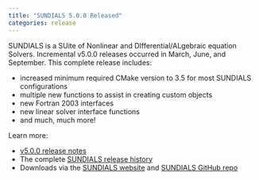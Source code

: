 ```yaml
---
title: "SUNDIALS 5.0.0 Released"
categories: release
---
```


SUNDIALS is a SUite of Nonlinear and DIfferential/ALgebraic equation Solvers. Incremental v5.0.0 releases occurred in March, June, and September. This complete release includes:
- increased minimum required CMake version to 3.5 for most SUNDIALS configurations
- multiple new functions to assist in creating custom objects
- new Fortran 2003 interfaces
- new linear solver interface functions
- and much, much more!

Learn more:
- [v5.0.0 release notes](https://github.com/LLNL/sundials/releases/tag/v5.0.0)
- The complete [SUNDIALS release history](https://computing.llnl.gov/projects/sundials/release-history)
- Downloads via the [SUNDIALS website](https://computing.llnl.gov/projects/sundials) and [SUNDIALS GitHub repo](https://github.com/LLNL/sundials)
